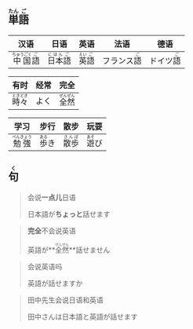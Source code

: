 ## <ruby><rb>単</rb><rt>たん</rt></ruby><ruby><rb>語</rb><rt>ご</rt></ruby>

| 汉语                                                         | 日语                                                         | 英语                                                         | 法语                                        | 德语                                      |
| ------------------------------------------------------------ | ------------------------------------------------------------ | ------------------------------------------------------------ | ------------------------------------------- | ----------------------------------------- |
| <ruby><rb>中国</rb><rt>ちゅうごく</rt></ruby><ruby><rb>語</rb><rt>ご</rt></ruby> | <ruby><rb>日本</rb><rt>にほん</rt></ruby><ruby><rb>語</rb><rt>ご</rt></ruby> | <ruby><rb>英</rb><rt>えい</rt></ruby><ruby><rb>語</rb><rt>ご</rt></ruby> | フランス<ruby><rb>語</rb><rt>ご</rt></ruby> | ドイツ<ruby><rb>語</rb><rt>ご</rt></ruby> |

| 有时                                        | 经常 | 完全                                        |
| ------------------------------------------- | ---- | ------------------------------------------- |
| <ruby><rb>時々</rb><rt>ときどき</rt></ruby> | よく | <ruby><rb>全然</rb><rt>ぜんぜん</rt></ruby> |

| 学习                                          | 步行                                    | 散步                                      | 玩耍                                    |
| --------------------------------------------- | --------------------------------------- | ----------------------------------------- | --------------------------------------- |
| <ruby><rb>勉強</rb><rt>べんきょう</rt></ruby> | <ruby><rb>歩</rb><rt>ある</rt></ruby>き | <ruby><rb>散歩</rb><rt>さんぽ</rt></ruby> | <ruby><rb>遊</rb><rt>あそ</rt></ruby>び |



## <ruby><rb>句</rb><rt>く</rt></ruby>

> 会说**一点儿**日语
>
> 日本語が**ちょっと**話せます

> **完全**不会说英语
>
> 英語が**<ruby><rb>全然</rb><rt>ぜんぜん</rt></ruby>**話せません

> 会说英语吗
>
> 英語が話せますか

> 田中先生会说日语和英语
>
> 田中さんは日本語と英語が話せます